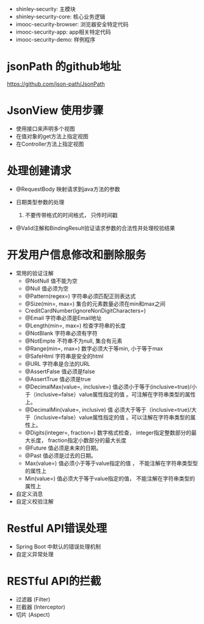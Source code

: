 - shinley-security: 主模块
- shinley-security-core: 核心业务逻辑
- imooc-security-browser: 浏览器安全特定代码
- imooc-security-app: app相关特定代码
- imooc-security-demo: 样例程序


# jsonPath 的github地址
https://github.com/json-path/JsonPath

# JsonView 使用步骤

- 使用接口来声明多个视图
- 在值对象的get方法上指定视图
- 在Controller方法上指定视图
 
# 处理创建请求
- @RequestBody 映射请求到java方法的参数
- 日期类型参数的处理
    1. 不要传带格式的时间格式， 只传时间戳
    
- @Valid注解和BindingResult验证请求参数的合法性并处理校验结果


# 开发用户信息修改和删除服务
- 常用的验证注解
    - @NotNull 值不能为空
    - @Null 值必须为空
    - @Pattern(regex=) 字符串必须匹配正则表达式
    - @Size(min=, max=) 集合的元素数量必须在min和max之间
    - CreditCardNumber(ignoreNonDigitCharacters=)
    - @Email 字符串必须是Email地址
    - @Length(min=, max=) 检查字符串的长度
    - @NotBlank 字符串必须有字符
    - @NotEmpte 不符串不为null, 集合有元素
    - @Range(min=, max=) 数字必须大于等min, 小于等于max
    - @SafeHtml 字符串是安全的html
    - @URL 字符串是合法的URL
    - @AssertFalse 值必须是false
    - @AssertTrue 值必须是true
    - @DecimalMax(value=, inclusive=) 值必须小于等于(inclusive=true)/小于（inclusive=false）value属性指定的值 。可注解在字符串类型的属性上。
    - @DecimalMin(value=, inclusive) 值 必须大于等于（inclusive=true)/大于（inclusive=false）value属性指定的值 。可以注解在字符串类型的属性上。
    - @Digits(integer=, fraction=) 数字格式检查， integer指定整数部分的最大长度， fraction指定小数部分的最大长度
    - @Future 值必须是未来的日期。
    - @Past 值必须是过去的日期。
    - Max(value=) 值必须小于等于value指定的值 ， 不能注解在字符串类型型的属性上
    - Min(value=) 值必须大于等于value指定的值， 不能注解在字符串类型的属性上
- 自定义消息
- 自定义校验注解

# Restful API错误处理
- Spring Boot 中默认的错误处理机制
- 自定义异常处理

# RESTful API的拦截
- 过滤器 (Filter)
- 拦截器 (Interceptor)
- 切片 (Aspect)